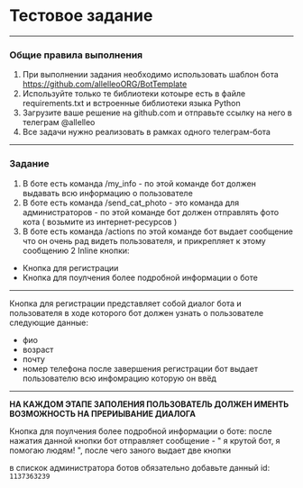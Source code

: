 # Тестовое задание

---

### Общие правила выполнения

1. При выполнении задания необходимо использовать шаблон бота https://github.com/allelleoORG/BotTemplate
2. Используйте только те библиотеки котоыре есть в файле requirements.txt и встроенные библиотеки языка Python
3. Загрузите ваше решение на github.com и отправьте ссылку на него в телеграм @allelleo
4. Все задачи нужно реализовать в рамках одного телеграм-бота

---

### Задание

1. В боте есть команда /my_info - по этой команде бот должен выдавать всю информацию о пользователе
2. В боте есть команда /send_cat_photo - это команда для администраторов - по этой команде бот должен отправлять фото кота ( возьмите из интернет-ресурсов )
3. В боте есть команда /actions по этой команде бот выдает сообщение что он очень рад видеть пользователя, и прикрепляет к этому сообщению 2 Inline кнопки:

- Кнопка для регистрации
- Кнопка для поулчения более подробной информации о боте

---

Кнопка для регистрации представляет собой диалог бота и пользователя в ходе которого бот должен узнать о пользователе следующие данные:

- фио
- возраст
- почту
- номер телефона
  после завершения регистрации бот выдает пользователю всю инфомрацию которую он ввёд

---

**НА КАЖДОМ ЭТАПЕ ЗАПОЛЕНИЯ ПОЛЬЗОВАТЕЛЬ ДОЛЖЕН ИМЕНТЬ ВОЗМОЖНОСТЬ НА ПРЕРИЫВАНИЕ ДИАЛОГА**

Кнопка для поулчения более подробной информации о боте:
после нажатия данной кнопки бот отправляет сообщение - " я крутой бот, я помогаю людям! ", после чего заного выдает две кнопки

в спискок администратора ботов обязательно добавьте данный id: `1137363239`
